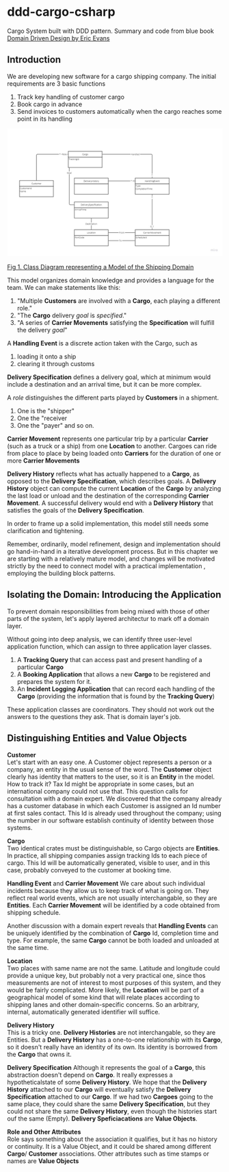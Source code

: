 # ddd-cargo-csharp
Cargo System built with DDD pattern. Summary and code from blue book [Domain Driven Design by Eric Evans](https://a.co/d/fRmp7M7)

## Introduction
We are developing new software for a cargo shipping company. The initial requirements are 3 basic functions
1. Track key handling of customer cargo
2. Book cargo in advance
3. Send invoices to customers automatically when the cargo reaches some point in its handling

![Class Diagram representing a Model of the Shipping Domain](docs/diagrams/DDD%20-%20Cargo%20-%201.%20Class%20Diagram%20representing%20a%20Model%20of%20the%20Shipping%20Domain.jpg?raw=true "Class Diagram representing a Model of the Shipping Domain")

[Fig 1. Class Diagram representing a Model of the Shipping Domain](https://miro.com/app/board/uXjVM5Gp1iE=/?moveToWidget=3458764558537298265&cot=14)

This model organizes domain knowledge and provides a language for the team. We can make statements like this:
1. "Multiple **Customers** are involved with a **Cargo**, each playing a different role."
2. "The **Cargo** delivery _goal_ is _specified_."
3. "A series of **Carrier Movements** satisfying the **Specification** will fulfill the delivery _goal_"

A **Handling Event** is a discrete action taken with the Cargo, such as 
1. loading it onto a ship
2. clearing it through customs

**Delivery Specification** defines a delivery goal, which at minimum would include a destination and an arrival time, but it can be more complex.

A _role_ distinguishes the different parts played by **Customers** in a shipment. 
1. One is the "shipper"
2. One the "receiver
3. One the "payer" and so on.

**Carrier Movement** represents one particular trip by a particular **Carrier** (such as a truck or a ship) from one **Location** to another. Cargoes can ride from place to place by being loaded onto **Carriers** for the duration of one or more **Carrier Movements**

**Delivery History** reflects what has actually happened to a **Cargo**, as opposed to the **Delivery Specification**, which describes goals. A **Delivery History** object can compute the current **Location** of the **Cargo** by analyzing the last load or unload and the destination of the corresponding **Carrier Movement**. A successful delivery would end with a **Delivery History** that satisfies the goals of the **Delivery Specification**.

In order to frame up a solid implementation, this model still needs some clarification and tightening. 

Remember, ordinarily, model refinement, design and implementation should go hand-in-hand in a iterative development process. But in this chapter we 
are starting with a relatively mature model, and changes will be motivated strictly by the need to connect
model with a practical implementation , employing the building block patterns.

## Isolating the Domain: Introducing the Application

To prevent domain responsibilities from being mixed with those of other parts of the system, let's apply layered architectur 
to mark off a domain layer.

 Without going into deep analysis, we can identify three user-level application function, which can assign to three application layer 
 classes.
 1. A **Tracking Query** that can access past and present handling of a particular **Cargo**
 2. A **Booking Application** that allows a new **Cargo** to be registered and prepares the system for it.
 3. An **Incident Logging Application** that can record each handling of the **Cargo** (providing the information that is found
 by the **Tracking Query**)

 These application classes are coordinators. They should not work out the answers to the questions they ask. That is 
 domain layer's job.

 ## Distinguishing Entities and Value Objects
 
 **Customer**  
 Let's start with an easy one. A Customer object represents a person or a company, an entity in the usual sense of the 
 word. The **Customer** object clearly has identity that matters to the user, so it is an **Entity** in the model. How
 to track it? Tax Id might be appropriate in some cases, but an international company could not use that. This question
 calls for consultation with a domain expert. We discovered that the company already has a customer database in which each
 Customer is assigned an Id number at first sales contact. This Id is already used throughout the company; using the number
 in our software establish continuity of identity between those systems.

 **Cargo**  
 Two identical crates must be distinguishable, so Cargo objects are **Entities**. In practice, all shipping companies assign
 tracking Ids to each piece of cargo. This Id will be automatically generated, visible to user, and in this case, probably
 conveyed to the customer at booking time.

 **Handling Event** and **Carrier Movement**
 We care about such individual incidents because they allow us to keep track of what is going on. They reflect real world 
 events, which are not usually interchangable, so they are **Entities**. Each **Carrier Movement** will be identified by a 
 code obtained from shipping schedule.  
 
 Another discussion with a domain expert reveals that **Handling Events** can be uniquely identified by the combination 
 of **Cargo** Id, completion time and type. For example, the same **Cargo** cannot be both loaded and unloaded at the 
 same time.

 **Location**  
 Two places with same name are not the same. Latitude and longitude could provide a unique key, but probably not a very
 practical one, since thos measurements are not of interest to most purposes of this system, and they would be fairly 
 complicated. More likely, the **Location** will be part of a geographical model of some kind that will relate places according
 to shipping lanes and other domain-specific concerns. So an arbitrary, internal, automatically generated identifier 
 will suffice.

 **Delivery History**  
 This is a tricky one. **Delivery Histories** are not interchangable, so they are Entities. But a  **Delivery History**  has 
 a one-to-one relationship with its **Cargo**, so it doesn't really have an identity of its own. Its identity is borrowed 
 from the **Cargo** that owns it.

 **Delivery Specification**
 Although it represents the goal of a **Cargo**, this abstraction doesn't depend on **Cargo**. It really expresses a 
 hypotheticalstate of some **Delivery History**. We hope that the **Delivery History** attached to our **Cargo** will 
 eventually satisfy the **Delivery Specification** attached to our **Cargo**. If we had two **Cargoes** going to the same 
 place, they could share the same **Delivery Specification**, but they could not share the same **Delivery History**, 
 even though the histories start ouf the same (Empty). **Delivery Speficiacations** are **Value Objects**.

 **Role and Other Attributes**  
 Role says something about the association it qualifies, but it has no history or continuity. It is a Value Object, and 
 it could be shared among different  **Cargo**/ **Customer** associations. Other attributes such as time stamps or 
 names are **Value Objects**


